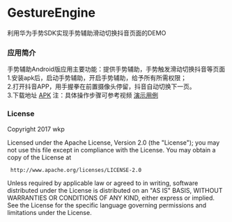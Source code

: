 # GestureEngine
利用华为手势SDK实现手势辅助滑动切换抖音页面的DEMO
### 应用简介
手势辅助Android版应用主要功能：提供手势辅助，手势触发滑动切换抖音等页面</br>
1.安装apk后，启动手势辅助，开启手势辅助，给予所有所需权限；</br>
2.打开抖音APP，用手握拳在前置摄像头停留，抖音自动切换下一页。</br>
3.下载地址
<a href="https://github.com/wkp111/GestureEngine/blob/master/app/release/app-release.apk">APK</a>
注：具体操作步骤可参考视频
<a href="https://github.com/wkp111/GestureEngine/blob/master/%E6%89%8B%E5%8A%BF%E8%BE%85%E5%8A%A9%E6%BC%94%E7%A4%BA%E7%94%A8%E4%BE%8B.mp4">演示用例</a>
### License

   Copyright 2017 wkp

   Licensed under the Apache License, Version 2.0 (the "License");
   you may not use this file except in compliance with the License.
   You may obtain a copy of the License at

     http://www.apache.org/licenses/LICENSE-2.0

   Unless required by applicable law or agreed to in writing, software
   distributed under the License is distributed on an "AS IS" BASIS,
   WITHOUT WARRANTIES OR CONDITIONS OF ANY KIND, either express or implied.
   See the License for the specific language governing permissions and
   limitations under the License.

